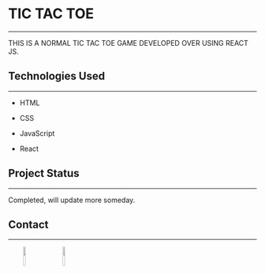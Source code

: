 <h1>TIC TAC TOE</h1>
<hr><p>THIS IS A NORMAL TIC TAC TOE GAME DEVELOPED OVER USING REACT JS.</p><h2>Technologies Used</h2>
<hr><ul>
<li>HTML</li>
</ul><ul>
<li>CSS</li>
</ul><ul>
<li>JavaScript</li>
</ul><ul>
<li>React</li>
</ul><h2>Project Status</h2>
<hr><p>Completed, will update more someday.</p><h2>Contact</h2>
<hr><p><span style="margin-right: 30px;"></span><a href="rashik-neupane"><img target="_blank" src="https://cdn.jsdelivr.net/gh/devicons/devicon/icons/linkedin/linkedin-original.svg" style="width: 10%;"></a><span style="margin-right: 30px;"></span><a href="neupanerashik"><img target="_blank" src="https://cdn.jsdelivr.net/gh/devicons/devicon/icons/github/github-original.svg" style="width: 10%;"></a></p>
